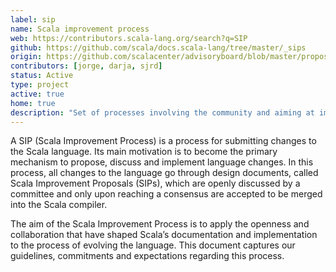 ```yaml
---
label: sip
name: Scala improvement process
web: https://contributors.scala-lang.org/search?q=SIP
github: https://github.com/scala/docs.scala-lang/tree/master/_sips
origin: https://github.com/scalacenter/advisoryboard/blob/master/proposals/004-sip-and-slip-coordination.md
contributors: [jorge, darja, sjrd]
status: Active
type: project
active: true
home: true
description: "Set of processes involving the community and aiming at improving the Scala language."
---
```


A SIP (Scala Improvement Process) is a process for submitting changes to the Scala language. Its main motivation is to become the primary mechanism to propose, discuss and implement language changes. In this process, all changes to the language go through design documents, called Scala Improvement Proposals (SIPs), which are openly discussed by a committee and only upon reaching a consensus are accepted to be merged into the Scala compiler.

The aim of the Scala Improvement Process is to apply the openness and collaboration that have shaped Scala’s documentation and implementation to the process of evolving the language. This document captures our guidelines, commitments and expectations regarding this process.
